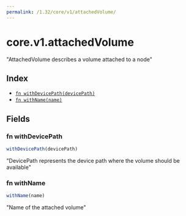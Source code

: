 ```yaml
---
permalink: /1.32/core/v1/attachedVolume/
---
```


# core.v1.attachedVolume

"AttachedVolume describes a volume attached to a node"

## Index

* [`fn withDevicePath(devicePath)`](#fn-withdevicepath)
* [`fn withName(name)`](#fn-withname)

## Fields

### fn withDevicePath

```ts
withDevicePath(devicePath)
```

"DevicePath represents the device path where the volume should be available"

### fn withName

```ts
withName(name)
```

"Name of the attached volume"